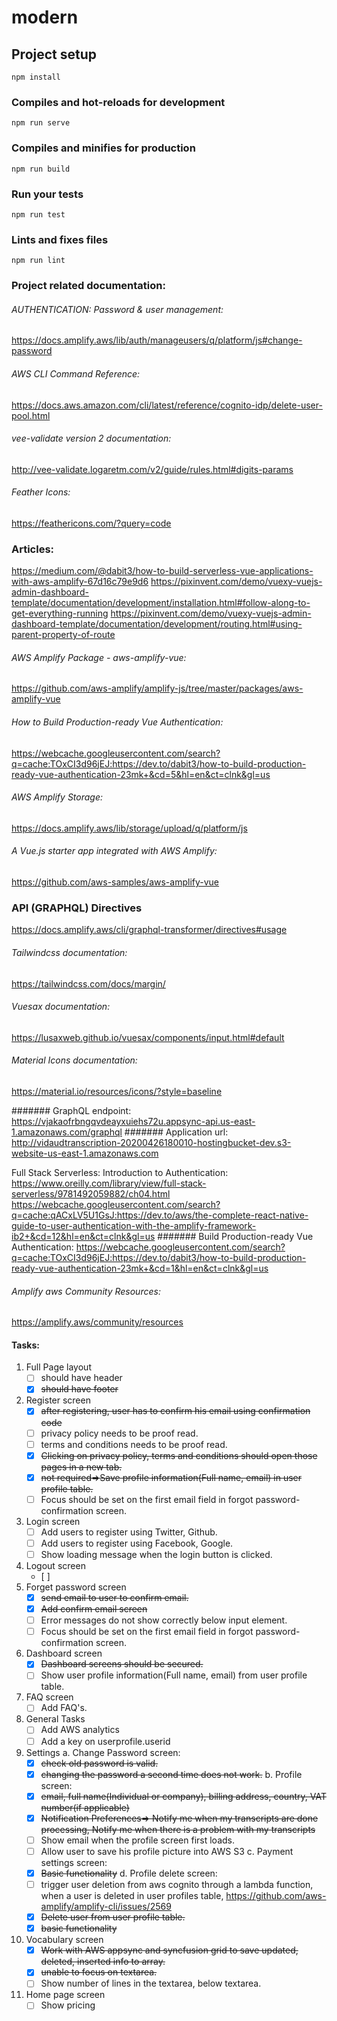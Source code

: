 # modern

## Project setup
```
npm install
```

### Compiles and hot-reloads for development
```
npm run serve
```

### Compiles and minifies for production
```
npm run build
```

### Run your tests
```
npm run test
```

### Lints and fixes files
```
npm run lint
```
### Project related documentation:
###### AUTHENTICATION: Password & user management: 
https://docs.amplify.aws/lib/auth/manageusers/q/platform/js#change-password
###### AWS CLI Command Reference: 
https://docs.aws.amazon.com/cli/latest/reference/cognito-idp/delete-user-pool.html
###### vee-validate version 2 documentation:
http://vee-validate.logaretm.com/v2/guide/rules.html#digits-params
###### Feather Icons: 
https://feathericons.com/?query=code

### Articles:
https://medium.com/@dabit3/how-to-build-serverless-vue-applications-with-aws-amplify-67d16c79e9d6
https://pixinvent.com/demo/vuexy-vuejs-admin-dashboard-template/documentation/development/installation.html#follow-along-to-get-everything-running
https://pixinvent.com/demo/vuexy-vuejs-admin-dashboard-template/documentation/development/routing.html#using-parent-property-of-route
###### AWS Amplify Package - aws-amplify-vue: 
https://github.com/aws-amplify/amplify-js/tree/master/packages/aws-amplify-vue
###### How to Build Production-ready Vue Authentication: 
https://webcache.googleusercontent.com/search?q=cache:TOxCI3d96jEJ:https://dev.to/dabit3/how-to-build-production-ready-vue-authentication-23mk+&cd=5&hl=en&ct=clnk&gl=us
###### AWS Amplify Storage: 
https://docs.amplify.aws/lib/storage/upload/q/platform/js
###### A Vue.js starter app integrated with AWS Amplify: 
https://github.com/aws-samples/aws-amplify-vue

### API (GRAPHQL) Directives
https://docs.amplify.aws/cli/graphql-transformer/directives#usage
###### Tailwindcss documentation:
https://tailwindcss.com/docs/margin/

###### Vuesax documentation:
https://lusaxweb.github.io/vuesax/components/input.html#default
###### Material Icons documentation:
https://material.io/resources/icons/?style=baseline

####### GraphQL endpoint: 
https://vjakaofrbngqvdeayxuiehs72u.appsync-api.us-east-1.amazonaws.com/graphql
####### Application url: 
http://vidaudtranscription-20200426180010-hostingbucket-dev.s3-website-us-east-1.amazonaws.com

Full Stack Serverless: Introduction to Authentication: https://www.oreilly.com/library/view/full-stack-serverless/9781492059882/ch04.html
https://webcache.googleusercontent.com/search?q=cache:qACxLV5U1GsJ:https://dev.to/aws/the-complete-react-native-guide-to-user-authentication-with-the-amplify-framework-ib2+&cd=12&hl=en&ct=clnk&gl=us
####### Build Production-ready Vue Authentication:
https://webcache.googleusercontent.com/search?q=cache:TOxCI3d96jEJ:https://dev.to/dabit3/how-to-build-production-ready-vue-authentication-23mk+&cd=1&hl=en&ct=clnk&gl=us
###### Amplify aws Community Resources:
https://amplify.aws/community/resources

#### Tasks:

1. 	Full Page layout
	- [ ] should have header
    - [x] ~~should have footer~~
2. Register screen
    - [x] ~~after registering, user has to confirm his email using confirmation code~~
    - [ ] privacy policy needs to be proof read.
    - [ ] terms and conditions needs to be proof read.
    - [x] ~~Clicking on privacy policy, terms and conditions should open those pages in a new tab.~~
    - [x] ~~not required=>Save profile information(Full name, email) in user profile table.~~
    - [ ] Focus should be set on the first email field in forgot password-confirmation screen.
3. Login screen
	- [ ] Add users to register using Twitter, Github.
    - [ ] Add users to register using Facebook, Google.
    - [ ] Show loading message when the login button is clicked.
4. Logout screen
	- [ ] 
5. Forget password screen
    - [x] ~~send email to user to confirm email.~~
    - [x] ~~Add confirm email screen~~
    - [ ] Error messages do not show correctly below input element.
    - [ ] Focus should be set on the first email field in forgot password-confirmation screen.
6. Dashboard screen
    - [x] ~~Dashboard screens should be secured.~~
    - [ ] Show user profile information(Full name, email) from user profile table. 
7. FAQ screen
    - [ ] Add FAQ's.
8. General Tasks
	- [ ] Add AWS analytics
	- [ ] Add a key on userprofile.userid
9. Settings
	a. Change Password screen:
    - [x] ~~check old password is valid.~~
    - [x] ~~changing the password a second time does not work.~~
	b. Profile screen:
    - [x] ~~email, full name(Individual or company), billing address, country, VAT number(if applicable)~~
    - [x] ~~Notification Preferences=> Notify me when my transcripts are done processing, Notify me when there is a problem with my transcripts~~
    - [ ] Show email when the profile screen first loads.
    - [ ] Allow user to save his profile picture into AWS S3
    c. Payment settings screen:
    - [x] ~~Basic functionality~~
    d. Profile delete screen:
    - [ ] trigger user deletion from aws cognito through a lambda function, when a user is deleted in user profiles table, https://github.com/aws-amplify/amplify-cli/issues/2569
    - [x] ~~Delete user from user profile table.~~
    - [x] ~~basic functionality~~
10. Vocabulary screen
    - [x] ~~Work with AWS appsync and syncfusion grid to save updated, deleted, inserted info to array.~~
    - [x] ~~unable to focus on textarea.~~
    - [ ] Show number of lines in the textarea, below textarea.
11. Home page screen
    - [ ] Show pricing
